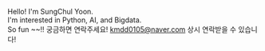 Hello! I'm SungChul Yoon.  
I'm interested in Python, AI, and Bigdata.  
So fun ~~!! 
궁금하면 연락주세요! kmdd0105@naver.com
상시 연락받을 수 있습니다!